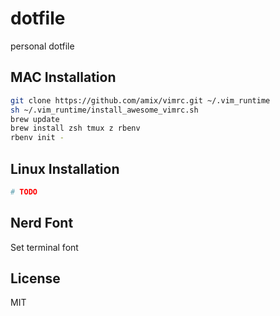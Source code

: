 
# dotfile

personal dotfile

## MAC Installation

```bash
git clone https://github.com/amix/vimrc.git ~/.vim_runtime
sh ~/.vim_runtime/install_awesome_vimrc.sh
brew update
brew install zsh tmux z rbenv
rbenv init -
```

## Linux Installation

```bash
# TODO
```

## Nerd Font
Set terminal font

## License

MIT

